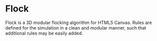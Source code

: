 # Flock
Flock is a 3D modular flocking algorithm for HTML5 Canvas. Rules are defined for the simulation in a clean and modular manner, such that additional rules may be easily added.
